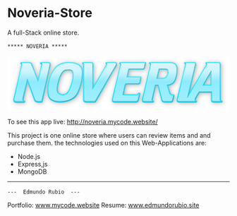 # Noveria-Store
A full-Stack online store.

    ***** NOVERIA *****

![alt tag](https://github.com/Edxael/Noveria-Store/blob/master/views/img/01-design/Noveria1.png "Description goes here")

To see this app live: http://noveria.mycode.website/


This project is one online store where users can review items and and purchase them.
the technologies used on this Web-Applications are:

* Node.js
* Express,js
* MongoDB

----

    ---  Edmundo Rubio  ---
Portfolio: www.mycode.website
Resume: www.edmundorubio.site
